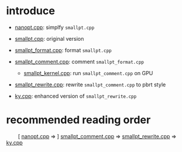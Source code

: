 # introduce

- [nanopt.cpp](./nanopt.cpp): simplfy `smallpt.cpp`

- [smallpt.cpp](./smallpt.cpp): original version

- [smallpt_format.cpp](./smallpt_format.cpp): format `smallpt.cpp`

- [smallpt_comment.cpp](./smallpt_comment.cpp): comment `smallpt_format.cpp`

  - [smallpt_kernel.cpp](./smallpt_kernel.cpp): run `smallpt_comment.cpp` on GPU

- [smallpt_rewrite.cpp](./smallpt_rewrite.cpp): rewrite `smallpt_comment.cpp` to pbrt style
 
- [ky.cpp](../ky.cpp): enhanced version of `smallpt_rewrite.cpp` 

# recommended reading order

&emsp;&emsp; [ [nanopt.cpp](./nanopt.cpp) => ] [smallpt_comment.cpp](./smallpt_comment.cpp) => [smallpt_rewrite.cpp](./smallpt_rewrite.cpp) => [ky.cpp](../ky.cpp)